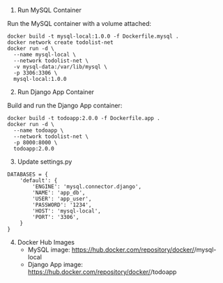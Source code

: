 1. Run MySQL Container
   
Run the MySQL container with a volume attached:
```
docker build -t mysql-local:1.0.0 -f Dockerfile.mysql .
docker network create todolist-net
docker run -d \
  --name mysql-local \
  --network todolist-net \
  -v mysql-data:/var/lib/mysql \
  -p 3306:3306 \
  mysql-local:1.0.0

```

2. Run Django App Container

Build and run the Django App container:

```
docker build -t todoapp:2.0.0 -f Dockerfile.app .
docker run -d \
  --name todoapp \
  --network todolist-net \
  -p 8000:8000 \
  todoapp:2.0.0
```

3. Update settings.py

```
DATABASES = {
    'default': {
        'ENGINE': 'mysql.connector.django',
        'NAME': 'app_db',
        'USER': 'app_user',
        'PASSWORD': '1234',
        'HOST': 'mysql-local',
        'PORT': '3306',
    }
}

```


4. Docker Hub Images
    - MySQL image: https://hub.docker.com/repository/docker/<your-username>/mysql-local
    -  Django App image: https://hub.docker.com/repository/docker/<your-username>/todoapp





